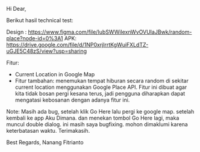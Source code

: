 Hi Dear,

Berikut hasil technical test:

Design : https://www.figma.com/file/IubSWWiIexnWvOVUIaJBwk/random-place?node-id=0%3A1
APK: https://drive.google.com/file/d/1NP0xrjlrrtKgWuiFXLdTZ-uGJE5C48zS/view?usp=sharing

Fitur:
- Current Location in Google Map
- Fitur tambahan: menemukan tempat hiburan secara random di sekitar current location menggunakan Google Place API.
Fitur ini dibuat agar kita tidak bosan pergi kesana terus, jadi pengguna diharapkan dapat mengatasi kebosanan dengan adanya fitur ini.

Note:
Masih ada bug, setelah klik Go Here lalu pergi ke google map. setelah kembali ke app Aku Dimana. dan menekan tombol Go Here lagi, maka muncul double dialog. ini masih saya bugfixing. mohon dimaklumi karena keterbatasan waktu. Terimakasih.

Best Regards,
Nanang Fitrianto
